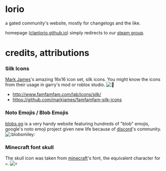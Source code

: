 # lorio

a gated community's website, mostly for changelogs and the like.

homepage ([clanlorio.github.io](https://clanlorio.github.io)) simply redirects to our [steam group](https://steamcommunity.com/groups/lorio).

# credits, attributions

### Silk Icons

[Mark James](https://github.com/markjames/)'s amazing 16x16 icon set, silk icons. You might know the icons from their usage in garry's mod or roblox studio. ![:wrench:](https://clanlorio.github.io/silkicons/wrench.png ":silkwrench:")

- http://www.famfamfam.com/lab/icons/silk/
- https://github.com/markjames/famfamfam-silk-icons

### Noto Emojis / Blob Emojis

[blobs.gg](https://blobs.gg/) is a very handy website featuring hundreds of "blob" emojis, google's noto emoji project given new life because of [discord](discordapp.com)'s community. ![:blobsmiley:](https://clanlorio.github.io/blobs/blobsmiley.png ":blobsmiley:")

### Minecraft font skull

The skull icon was taken from [minecraft](minecraft.net)'s font, the equivalent character for `☠`. ![:skull:](https://clanlorio.github.io/assets/skull.png ":skull:")
